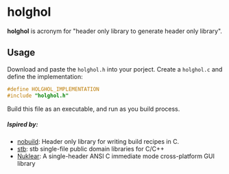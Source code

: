 # holghol

**holghol** is acronym for "header only library to generate header only library".


## Usage

Download and paste the `holghol.h` into your porject. Create a `holghol.c` and define the implementation:

```c
#define HOLGHOL_IMPLEMENTATION
#include "holghol.h"
```

Build this file as an executable, and run as you build process.

##### Ispired by:

- [nobuild](https://github.com/tsoding/nobuild): Header only library for writing build recipes in C.
- [stb](https://github.com/nothings/stb): stb single-file public domain libraries for C/C++
- [Nuklear](https://github.com/Immediate-Mode-UI/Nuklear): A single-header ANSI C immediate mode cross-platform GUI library

